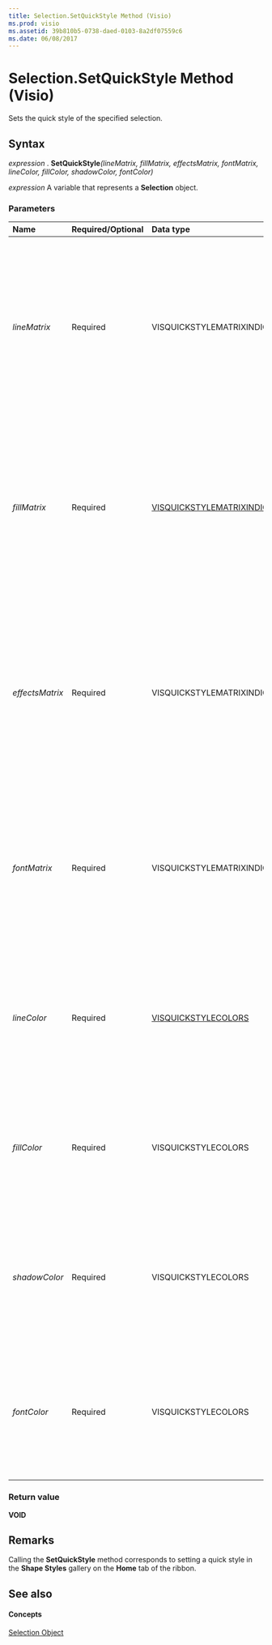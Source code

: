 ```yaml
---
title: Selection.SetQuickStyle Method (Visio)
ms.prod: visio
ms.assetid: 39b810b5-0738-daed-0103-8a2df07559c6
ms.date: 06/08/2017
---
```



# Selection.SetQuickStyle Method (Visio)

Sets the quick style of the specified selection.


## Syntax

 _expression_ . **SetQuickStyle**_(lineMatrix,_ _fillMatrix,_ _effectsMatrix,_ _fontMatrix,_ _lineColor,_ _fillColor,_ _shadowColor,_ _fontColor)_

 _expression_ A variable that represents a **Selection** object.


### Parameters



|**Name**|**Required/Optional**|**Data type**|**Description**|
|:-----|:-----|:-----|:-----|
|||||
| _lineMatrix_|Required|VISQUICKSTYLEMATRIXINDICES|Specifies the shape style index that determines the line-formatting properties (for example, dash type or weight) to retrieve from the active theme and variant.|
| _fillMatrix_|Required|[VISQUICKSTYLEMATRIXINDICES](Visio.visquickstylematrixindices.md)|Specifies the shape style index that determines the fill-formatting properties (for example, fill type or gradient stops) to retrieve from the active theme and variant.|
| _effectsMatrix_|Required|VISQUICKSTYLEMATRIXINDICES|Specifies the shape style index that determines the effects-formatting properties (for example, shadows or bevels) to retrieve from the active theme and variant.|
| _fontMatrix_|Required|VISQUICKSTYLEMATRIXINDICES|Specifies the shape style index that determines the font-formatting properties (for example, font style) to retrieve from the active theme and variant.|
| _lineColor_|Required|[VISQUICKSTYLECOLORS](Visio.visquickstylecolors.md)|Specifies the color index that determines the line color to retrieve from the active theme and variant to use in line formatting.|
| _fillColor_|Required|VISQUICKSTYLECOLORS|Specifies the color index that determines the fill color to retrieve from the active theme and variant to use in fill formatting.|
| _shadowColor_|Required|VISQUICKSTYLECOLORS|Specifies the color index that determines the shadow color to retrieve from the active theme and variant to use in shadows.|
| _fontColor_|Required|VISQUICKSTYLECOLORS|Specifies the color index that determines the font color to retrieve from the active theme and variant to use in shape text.|

### Return value

 **VOID**


## Remarks

Calling the  **SetQuickStyle** method corresponds to setting a quick style in the **Shape Styles** gallery on the **Home** tab of the ribbon.


## See also


#### Concepts


[Selection Object](Visio.Selection.md)

